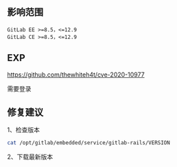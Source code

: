 ## 影响范围

```http
GitLab EE >=8.5，<=12.9
GitLab CE >=8.5，<=12.9
```

## EXP

https://github.com/thewhiteh4t/cve-2020-10977

需要登录

## 修复建议

1、检查版本

```bash
cat /opt/gitlab/embedded/service/gitlab-rails/VERSION
```

2、下载最新版本